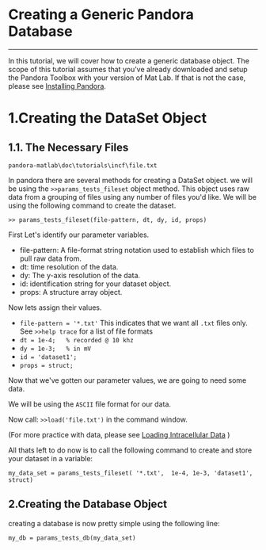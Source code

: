 Creating a Generic Pandora Database
===================================

---

In this tutorial, we will cover how to create a generic database object. The scope of this tutorial assumes that you've already downloaded and setup the Pandora Toolbox with your version of Mat Lab. If that is not the case, please see [Installing Pandora](https://github.com/cengique/pandora-matlab/blob/master/README.md).

 # 1.Creating the DataSet Object
 

 1.1. The Necessary Files
 --


 ``pandora-matlab\doc\tutorials\incf\file.txt``
 
 In pandora there are several methods for creating a DataSet object. we will be using the ``>>params_tests_fileset`` object method. This object uses raw data from a grouping of files using any number of files you'd like. We will be using the following command to create the dataset.
 
``>> params_tests_fileset(file-pattern, dt, dy, id, props)``

First Let's identify our parameter variables.


- file-pattern: A file-format string notation used to establish which files to pull raw data from.
- dt: time resolution of the data.
- dy: The y-axis resolution of the data.
- id: identification string for your dataset object.
- props: A structure array object.

Now lets assign their values.

- `file-pattern = '*.txt'` 
This indicates that we want all `.txt` files only.  See ``>>help trace`` for a list of file formats  
- `dt = 1e-4;   % recorded @ 10 khz`
- `dy = 1e-3;   % in mV`
- `id = 'dataset1';`
- `props = struct;`

Now that we've gotten our parameter values, we are going to need some data.

We will be using the `ASCII` file format for our data.

Now call: `>>load('file.txt')` in the command window. 

(For more practice with data, please see [Loading Intracellular Data](load-trace.markdown) )

All thats left to do now is to call the following command to create and store your dataset in a variable:
 
 ``my_data_set = params_tests_fileset( '*.txt',  1e-4, 1e-3, 'dataset1', struct) ``
 
 2.Creating the Database Object
 --
 
 creating a database is now pretty simple using the following line:

 
 ``my_db = params_tests_db(my_data_set)``




